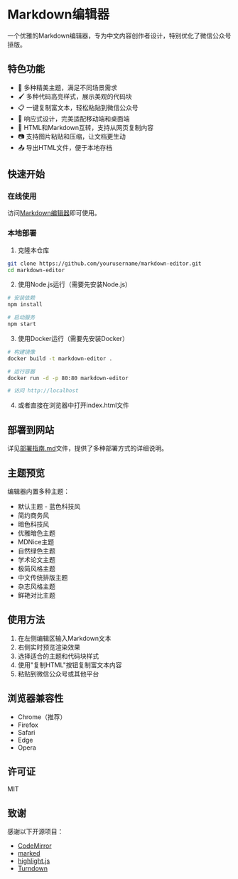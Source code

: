 # Markdown编辑器

一个优雅的Markdown编辑器，专为中文内容创作者设计，特别优化了微信公众号排版。

## 特色功能

- 🎨 多种精美主题，满足不同场景需求
- 🖌️ 多种代码高亮样式，展示美观的代码块
- 📋 一键复制富文本，轻松粘贴到微信公众号
- 📱 响应式设计，完美适配移动端和桌面端
- 🔄 HTML和Markdown互转，支持从网页复制内容
- 📷 支持图片粘贴和压缩，让文档更生动
- 📤 导出HTML文件，便于本地存档

## 快速开始

### 在线使用

访问[Markdown编辑器](https://github.com/markdown-editor)即可使用。

### 本地部署

1. 克隆本仓库
```bash
git clone https://github.com/yourusername/markdown-editor.git
cd markdown-editor
```

2. 使用Node.js运行（需要先安装Node.js）
```bash
# 安装依赖
npm install

# 启动服务
npm start
```

3. 使用Docker运行（需要先安装Docker）
```bash
# 构建镜像
docker build -t markdown-editor .

# 运行容器
docker run -d -p 80:80 markdown-editor

# 访问 http://localhost
```

4. 或者直接在浏览器中打开index.html文件

## 部署到网站

详见[部署指南.md](部署指南.md)文件，提供了多种部署方式的详细说明。

## 主题预览

编辑器内置多种主题：
- 默认主题 - 蓝色科技风
- 简约商务风
- 暗色科技风
- 优雅暗色主题
- MDNice主题
- 自然绿色主题
- 学术论文主题
- 极简风格主题
- 中文传统排版主题
- 杂志风格主题
- 鲜艳对比主题

## 使用方法

1. 在左侧编辑区输入Markdown文本
2. 右侧实时预览渲染效果
3. 选择适合的主题和代码块样式
4. 使用"复制HTML"按钮复制富文本内容
5. 粘贴到微信公众号或其他平台

## 浏览器兼容性

- Chrome（推荐）
- Firefox
- Safari
- Edge
- Opera

## 许可证

MIT

## 致谢

感谢以下开源项目：
- [CodeMirror](https://codemirror.net/)
- [marked](https://marked.js.org/)
- [highlight.js](https://highlightjs.org/)
- [Turndown](https://github.com/mixmark-io/turndown) 